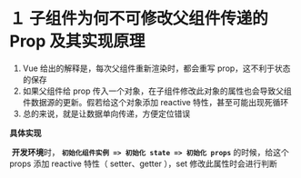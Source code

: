 # １ 子组件为何不可修改父组件传递的 Prop 及其实现原理

1. Vue 给出的解释是，每次父组件重新渲染时，都会重写 prop，这不利于状态的保存
2. 如果父组件给 prop 传入一个对象，在子组件修改此对象的属性也会导致父组件数据源的更新。假若给这个对象添加 reactive 特性，甚至可能出现死循环
3. 总的来说，就是让数据单向传递，方便定位错误

**具体实现**

​	**开发环境**时， **`初始化组件实例 => 初始化 state => 初始化 props`** 的时候，给这个 props 添加 reactive 特性（ setter、getter ），set 修改此属性时会进行判断

